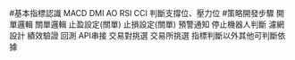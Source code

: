 #基本指標認識
MACD
DMI
AO
RSI
CCI
判斷支撐位、壓力位
#策略開發步驟
開單邏輯
關單邏輯
止盈設定(關單)
止損設定(關單)
預警通知
停止機器人判斷
濾網設計
績效驗證
回測
API串接
交易對挑選
交易所挑選
指標判斷以外其他可判斷依據

